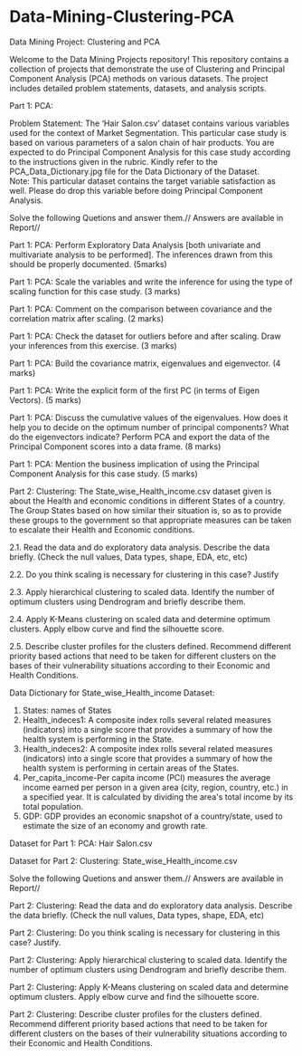 # Data-Mining-Clustering-PCA
Data Mining Project: Clustering and PCA

Welcome to the Data Mining Projects repository! This repository contains a collection of projects that demonstrate the use of Clustering and Principal Component Analysis (PCA) methods on various datasets. The project includes detailed problem statements, datasets, and analysis scripts.

Part 1: PCA:

Problem Statement: The ‘Hair Salon.csv’  dataset contains various variables used for the context of Market Segmentation. This particular case study is based on various parameters of a salon chain of hair products. You are expected to do Principal Component Analysis for this case study according to the instructions given in the rubric. Kindly refer to the PCA_Data_Dictionary.jpg  file for the Data Dictionary of the Dataset.  
Note: This particular dataset contains the target variable satisfaction as well. Please do drop this variable before doing Principal Component Analysis.

Solve the following Quetions and answer them.// Answers are available in Report//

Part 1: PCA: Perform Exploratory Data Analysis [both univariate and multivariate analysis to be performed]. The inferences drawn from this should be properly documented. (5marks)

Part 1: PCA: Scale the variables and write the inference for using the type of scaling function for this case study. (3 marks)

Part 1: PCA: Comment on the comparison between covariance and the correlation matrix after scaling. (2 marks)

Part 1: PCA: Check the dataset for outliers before and after scaling. Draw your inferences from this exercise. (3 marks)

Part 1: PCA: Build the covariance matrix, eigenvalues and eigenvector. (4 marks)

Part 1: PCA: Write the explicit form of the first PC (in terms of Eigen Vectors). (5 marks)

Part 1: PCA: Discuss the cumulative values of the eigenvalues. How does it help you to decide on the optimum number of principal components? What do the eigenvectors indicate? Perform PCA and export the data of the Principal Component scores into a data frame. (8 marks)

Part 1: PCA: Mention the business implication of using the Principal Component Analysis for this case study. (5 marks)

Part 2: Clustering:
The  State_wise_Health_income.csv  dataset given is about the Health and economic conditions in different States of a country. The Group States based on how similar their situation is, so as to provide these groups to the government so that appropriate measures can be taken to escalate their Health and Economic conditions.

2.1. Read the data and do exploratory data analysis. Describe the data briefly. (Check the null values, Data types, shape, EDA, etc, etc)

2.2. Do you think scaling is necessary for clustering in this case? Justify

2.3. Apply hierarchical clustering to scaled data. Identify the number of optimum clusters using Dendrogram and briefly describe them.

2.4. Apply K-Means clustering on scaled data and determine optimum clusters. Apply elbow curve and find the silhouette score.

2.5. Describe cluster profiles for the clusters defined. Recommend different priority based actions that need to be taken for different clusters on the bases of their vulnerability situations according to their Economic and Health Conditions.

Data Dictionary for State_wise_Health_income Dataset:

1. States: names of States
2. Health_indeces1: A composite index rolls several related measures (indicators) into a single score that provides a summary of how the health system is performing in the State.
3. Health_indeces2: A composite index rolls several related measures (indicators) into a single score that provides a summary of how the health system is performing in certain areas of the States.
4. Per_capita_income-Per capita income (PCI) measures the average income earned per person in a given area (city, region, country, etc.) in a specified year. It is calculated by dividing the area's total income by its total population.
5. GDP: GDP provides an economic snapshot of a country/state, used to estimate the size of an economy and growth rate.
   
Dataset for Part 1: PCA: Hair Salon.csv 

Dataset for Part 2: Clustering: State_wise_Health_income.csv


Solve the following Quetions and answer them.// Answers are available in Report//

Part 2: Clustering: Read the data and do exploratory data analysis. Describe the data briefly. (Check the null values, Data types, shape, EDA, etc)

Part 2: Clustering: Do you think scaling is necessary for clustering in this case? Justify.

Part 2: Clustering: Apply hierarchical clustering to scaled data. Identify the number of optimum clusters using Dendrogram and briefly describe them.

Part 2: Clustering: Apply K-Means clustering on scaled data and determine optimum clusters. Apply elbow curve and find the silhouette score.

Part 2: Clustering: Describe cluster profiles for the clusters defined. Recommend different priority based actions that need to be taken for different clusters on the bases of their vulnerability situations according to their Economic and Health Conditions.
